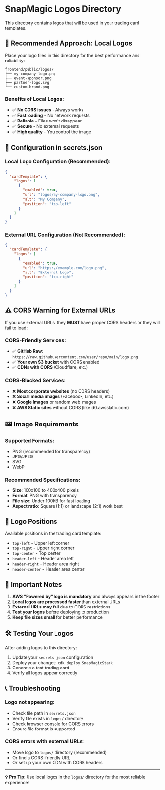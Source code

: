 # SnapMagic Logos Directory

This directory contains logos that will be used in your trading card templates.

## 🎯 **Recommended Approach: Local Logos**

Place your logo files in this directory for the best performance and reliability:

```
frontend/public/logos/
├── my-company-logo.png
├── event-sponsor.png
├── partner-logo.svg
└── custom-brand.png
```

### **Benefits of Local Logos:**
- ✅ **No CORS issues** - Always works
- ✅ **Fast loading** - No network requests
- ✅ **Reliable** - Files won't disappear
- ✅ **Secure** - No external requests
- ✅ **High quality** - You control the image

## 📝 **Configuration in secrets.json**

### **Local Logo Configuration (Recommended):**
```json
{
  "cardTemplate": {
    "logos": [
      {
        "enabled": true,
        "url": "logos/my-company-logo.png",
        "alt": "My Company",
        "position": "top-left"
      }
    ]
  }
}
```

### **External URL Configuration (Not Recommended):**
```json
{
  "cardTemplate": {
    "logos": [
      {
        "enabled": true,
        "url": "https://example.com/logo.png",
        "alt": "External Logo",
        "position": "top-right"
      }
    ]
  }
}
```

## ⚠️ **CORS Warning for External URLs**

If you use external URLs, they **MUST** have proper CORS headers or they will fail to load:

### **CORS-Friendly Services:**
- ✅ **GitHub Raw**: `https://raw.githubusercontent.com/user/repo/main/logo.png`
- ✅ **Your own S3 bucket** with CORS enabled
- ✅ **CDNs with CORS** (Cloudflare, etc.)

### **CORS-Blocked Services:**
- ❌ **Most corporate websites** (no CORS headers)
- ❌ **Social media images** (Facebook, LinkedIn, etc.)
- ❌ **Google Images** or random web images
- ❌ **AWS Static sites** without CORS (like d0.awsstatic.com)

## 🖼️ **Image Requirements**

### **Supported Formats:**
- PNG (recommended for transparency)
- JPG/JPEG
- SVG
- WebP

### **Recommended Specifications:**
- **Size**: 100x100 to 400x400 pixels
- **Format**: PNG with transparency
- **File size**: Under 100KB for fast loading
- **Aspect ratio**: Square (1:1) or landscape (2:1) work best

## 🔧 **Logo Positions**

Available positions in the trading card template:

- `top-left` - Upper left corner
- `top-right` - Upper right corner  
- `top-center` - Top center
- `header-left` - Header area left
- `header-right` - Header area right
- `header-center` - Header area center

## 🚨 **Important Notes**

1. **AWS "Powered by" logo is mandatory** and always appears in the footer
2. **Local logos are processed faster** than external URLs
3. **External URLs may fail** due to CORS restrictions
4. **Test your logos** before deploying to production
5. **Keep file sizes small** for better performance

## 🛠️ **Testing Your Logos**

After adding logos to this directory:

1. Update your `secrets.json` configuration
2. Deploy your changes: `cdk deploy SnapMagicStack`
3. Generate a test trading card
4. Verify all logos appear correctly

## 📞 **Troubleshooting**

### **Logo not appearing:**
- Check file path in `secrets.json`
- Verify file exists in `logos/` directory
- Check browser console for CORS errors
- Ensure file format is supported

### **CORS errors with external URLs:**
- Move logo to `logos/` directory (recommended)
- Or find a CORS-friendly URL
- Or set up your own CDN with CORS headers

---

**💡 Pro Tip**: Use local logos in the `logos/` directory for the most reliable experience!
